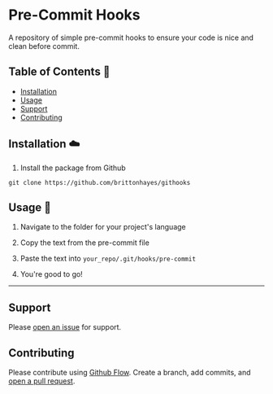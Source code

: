 # Pre-Commit Hooks

A repository of simple pre-commit hooks to ensure your code is nice and clean before commit.

## Table of Contents :notebook:

- [Installation](#installation)
- [Usage](#usage)
- [Support](#support)
- [Contributing](#contributing)

## Installation :cloud:

1. Install the package from Github

```
git clone https://github.com/brittonhayes/githooks
```

## Usage :hammer:

1. Navigate to the folder for your project's language

2. Copy the text from the pre-commit file

3. Paste the text into `your_repo/.git/hooks/pre-commit`

4. You're good to go!

---

## Support

Please [open an issue](https://github.com/brittonhayes/githooks/issues/new) for support.

## Contributing

Please contribute using [Github Flow](https://guides.github.com/introduction/flow/). Create a branch, add commits, and [open a pull request](https://github.com/brittonhayes/githooks/compare/).
